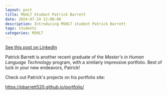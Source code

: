 ```yaml
---
layout: post
title: MSHLT Student Patrick Barrett
date: 2024-07-24 12:00:00
description: Introducing MSHLT student Patrick Barrett
tags: students
categories: MSHLT
---
```


[See this post on LinkedIn](https://www.linkedin.com/posts/eric-m-jackson_portfolio-activity-7221993005983965184-bM2d/)

Patrick Barrett is another recent graduate of the _Master's in Human Language Technology_ program, with a similarly impressive portfolio. Best of luck in your new endeavors, Patrick!

Check out Patrick's projects on his portfolio site:

<https://pbarrett520.github.io/portfolio/>
